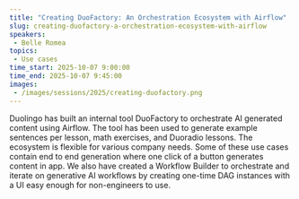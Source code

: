 ```yaml
---
title: "Creating DuoFactory: An Orchestration Ecosystem with Airflow"
slug: creating-duofactory-a-orchestration-ecosystem-with-airflow
speakers:
 - Belle Romea
topics:
 - Use cases
time_start: 2025-10-07 9:00:00
time_end: 2025-10-07 9:45:00
images:
 - /images/sessions/2025/creating-duofactory.png
---
```


Duolingo has built an internal tool DuoFactory to orchestrate AI generated content using Airflow. The tool has been used to generate example sentences per lesson, math exercises, and Duoradio lessons. The ecosystem is flexible for various company needs. Some of these use cases contain end to end generation where one click of a button generates content in app. We also have created a Workflow Builder to orchestrate and iterate on generative AI workflows by creating one-time DAG instances with a UI easy enough for non-engineers to use. 